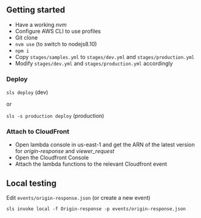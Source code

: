 ## Getting started
* Have a working _nvm_
* Configure AWS CLI to use profiles
* Git clone
* `nvm use` (to switch to nodejs8.10)
* `npm i`
* Copy `stages/samples.yml` to `stages/dev.yml` and `stages/production.yml`
* Modify `stages/dev.yml` and `stages/production.yml` accordingly

### Deploy
`sls deploy` (dev)

or

`sls -s production deploy` (production)

### Attach to CloudFront
* Open lambda console in us-east-1 and get the ARN of the latest version for _origin-response_ and _viewer_request_
* Open the Cloudfront Console
* Attach the lambda functions to the relevant Cloudfront event

## Local testing
Edit `events/origin-response.json` (or create a new event)

```
sls invoke local -f Origin-response -p events/origin-response.json
```
